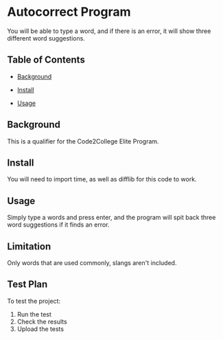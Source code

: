 # Autocorrect Program

You will be able to type a word, and if there is an error, it will show three different word suggestions.

## Table of Contents

- [Background](#background)

- [Install](#install)

- [Usage](#usage)

## Background

This is a qualifier for the Code2College Elite Program.

## Install

You will need to import time, as well as difflib for this code to work.

## Usage

Simply type a words and press enter, and the program will spit back three word suggestions if it finds an error.

## Limitation

Only words that are used commonly, slangs aren't included.

## Test Plan

To test the project:

1.  Run the test
2.  Check the results
3.  Upload the tests



